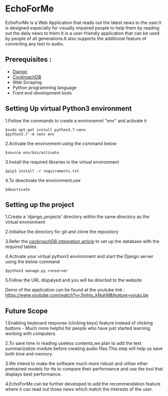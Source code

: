 # EchoForMe

EchoForMe is a Web Application that reads out the latest news to the user.It is designed especially for visually impaired people to help them by reading out the daily news to them.It is a user-friendly application that can be used by people of all generations.It also supports the additional feature of converting any text to audio.

## Prerequisites :
- [Django](https://developer.mozilla.org/en-US/docs/Learn/Server-side/Django/Introduction)
- [CockroachDB](https://www.cockroachlabs.com/docs/stable/build-a-python-app-with-cockroachdb-django.html)
- Web Scraping
- Python programming language
- Front end development tools

## Setting Up virtual Python3 environment
1.Follow the commands to create a environemnt "env" and activate it
```
$sudo apt-get install python3.7-venv
$python3.7 -m venv env
```

2.Activate the environment using the command below
```
$source env/bin/activate
```
3.Install the required libraries in the virtual environment
```
$pip3 install -r requirements.txt
```
4.To deactivate the environment,use
```
$deactivate
```
## Setting up the project
1.Create a 'django_projects' directory within the same directory as the virtual environment

2.Initialise the directory for git and clone the repository

3.Refer the [cockroachDB integration article](https://www.cockroachlabs.com/docs/stable/build-a-python-app-with-cockroachdb-django.html) to set up the database with the required tables.

4.Activate your virtual python3 environment and start the Django server using the below command
```
$python3 manage.py runserver 
```
5.Follow the URL dispalyed and you will be directed to the website

Demo of the application can be found at the youtube link : https://www.youtube.com/watch?v=3mhjo_kNuhM&feature=youtu.be 

## Future Scope
1.Enabling keyboard response (clicking keys) feature instead of clicking buttons - Much more helpful for people who have just started learning working with computers.

2.To save time in reading useless contents,we plan to add the text summarization module before creating audio files.This step will help us save both time and memory.

3.We intend to make the software much more robust and utilise other pretrained models for tts to compare their performance and use the tool that displays best performance.

4.EchoForMe can be further developed to add the recommendation feature where it can read out those news which match the interests of the user.

